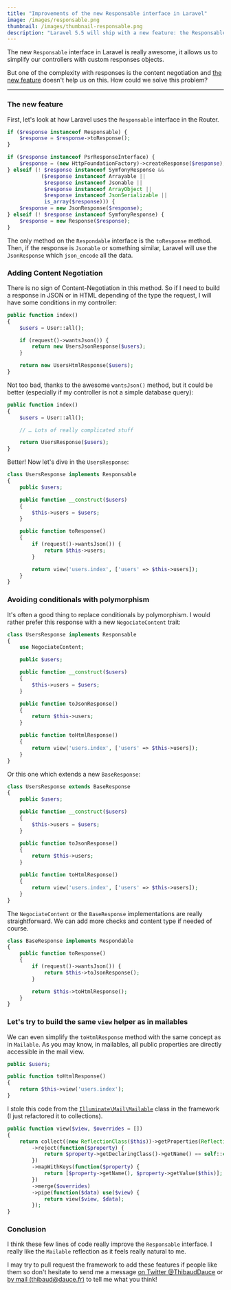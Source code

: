 ```yaml
---
title: "Improvements of the new Responsable interface in Laravel"
image: /images/responsable.png
thumbnail: /images/thumbnail-responsable.png
description: "Laravel 5.5 will ship with a new feature: the Responsable interface. Why not add some sugar to it?"
---
```


The new `Responsable` interface in Laravel is really awesome, it allows us to simplify our controllers with custom responses objects.

But one of the complexity with responses is the content negotiation and [the new feature](https://github.com/laravel/framework/commit/c0c89fd73cebf9ed56e6c5e69ad35106df03d9db) doesn't help us on this. How could we solve this problem?

<!--more-->

---

### The new feature

First, let's look at how Laravel uses the `Responsable` interface in the Router.

```php
if ($response instanceof Responsable) {
    $response = $response->toResponse();
}

if ($response instanceof PsrResponseInterface) {
    $response = (new HttpFoundationFactory)->createResponse($response);
} elseif (! $response instanceof SymfonyResponse &&
           ($response instanceof Arrayable ||
            $response instanceof Jsonable ||
            $response instanceof ArrayObject ||
            $response instanceof JsonSerializable ||
            is_array($response))) {
    $response = new JsonResponse($response);
} elseif (! $response instanceof SymfonyResponse) {
    $response = new Response($response);
}
```

The only method on the `Respondable` interface is the `toResponse` method. Then, if the response is `Jsonable` or something similar, Laravel will use the `JsonResponse` which `json_encode` all the data.

### Adding Content Negotiation

There is no sign of Content-Negotiation in this method. So if I need to build a response in JSON or in HTML depending of the type the request, I will have some conditions in my controller:

```php
public function index()
{
    $users = User::all();

    if (request()->wantsJson()) {
        return new UsersJsonResponse($users);
    }

    return new UsersHtmlResponse($users);
}
```

Not too bad, thanks to the awesome `wantsJson()` method, but it could be better (especially if my controller is not a simple database query):

```php
public function index()
{
    $users = User::all();

    // … Lots of really complicated stuff

    return UsersResponse($users);
}
```

Better! Now let's dive in the `UsersResponse`:

```php
class UsersResponse implements Responsable
{
    public $users;

    public function __construct($users)
    {
        $this->users = $users;
    }

    public function toResponse()
    {
        if (request()->wantsJson()) {
            return $this->users;
        }

        return view('users.index', ['users' => $this->users]);
    }
}
```

### Avoiding conditionals with polymorphism

It's often a good thing to replace conditionals by polymorphism. I would rather prefer this response with a new `NegociateContent` trait:

```php
class UsersResponse implements Responsable
{
    use NegociateContent;

    public $users;

    public function __construct($users)
    {
        $this->users = $users;
    }

    public function toJsonResponse()
    {
        return $this->users;
    }

    public function toHtmlResponse()
    {
        return view('users.index', ['users' => $this->users]);
    }
}
```

Or this one which extends a new `BaseResponse`:

```php
class UsersResponse extends BaseResponse
{
    public $users;

    public function __construct($users)
    {
        $this->users = $users;
    }

    public function toJsonResponse()
    {
        return $this->users;
    }

    public function toHtmlResponse()
    {
        return view('users.index', ['users' => $this->users]);
    }
}
```

The `NegociateContent` or the `BaseResponse` implementations are really straightforward. We can add more checks and content type if needed of course.

```php
class BaseResponse implements Respondable
{
    public function toResponse()
    {
        if (request()->wantsJson()) {
            return $this->toJsonResponse();
        }

        return $this->toHtmlResponse();
    }
}
```

### Let's try to build the same `view` helper as in mailables

We can even simplify the `toHtmlResponse` method with the same concept as in `Mailable`. As you may know, in mailables, all public properties are directly accessible in the mail view.

```php
public $users;

public function toHtmlResponse()
{
    return $this->view('users.index');
}
```

I stole this code from the [`Illuminate\Mail\Mailable`](https://github.com/laravel/framework/blob/master/src/Illuminate/Mail/Mailable.php#L223) class in the framework (I just refactored it to collections).

```php
public function view($view, $overrides = [])
{
    return collect((new ReflectionClass($this))->getProperties(ReflectionProperty::IS_PUBLIC))
        ->reject(function($property) {
            return $property->getDeclaringClass()->getName() == self::class;
        })
        ->mapWithKeys(function($property) {
            return [$property->getName(), $property->getValue($this)];
        })
        ->merge($overrides)
        ->pipe(function($data) use($view) {
            return view($view, $data);
        });
}
```

### Conclusion

I think these few lines of code really improve the `Responsable` interface. I really like the `Mailable` reflection as it feels really natural to me.

I may try to pull request the framework to add these features if people like them so don't hesitate to send me a message [on Twitter \@ThibaudDauce](https://twitter.com/ThibaudDauce) or [by mail (thibaud@dauce.fr)](mailto:thibaud@dauce.fr) to tell me what you think!
